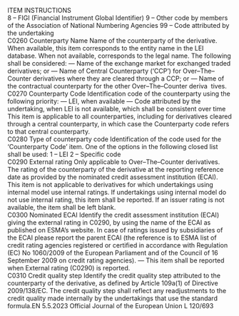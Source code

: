  
ITEM  INSTRUCTIONS  
8 – FIGI (Financial Instrument Global Identifier) 
9 – Other code by members of the Association of National Numbering Agencies 
99 – Code attributed by the undertaking  
C0260  Counterparty Name  Name of the counterparty of the derivative. When available, this item corresponds 
to the entity name in the LEI database. When not available, corresponds to the 
legal name. 
The following shall be considered: 
— Name of the exchange market for exchanged traded derivatives; or 
— Name of Central Counterparty (‘CCP’) for Over–The–Counter derivatives where 
they are cleared through a CCP; or 
— Name of the contractual counterparty for the other Over–The–Counter deriva ­
tives.  
C0270  Counterparty Code  Identification code of the counterparty using the following priority: 
— LEI, when available 
— Code attributed by the undertaking, when LEI is not available, which shall be 
consistent over time 
This item is applicable to all counterparties, including for derivatives cleared 
through a central counterparty, in which case the Counterparty code refers to 
that central counterparty.  
C0280  Type of counterparty code  Identification of the code used for the ‘Counterparty Code’ item. One of the 
options in the following closed list shall be used: 
1 – LEI 
2 – Specific code  
C0290  External rating  Only applicable to Over–The–Counter derivatives. 
The rating of the counterparty of the derivative at the reporting reference date as 
provided by the nominated credit assessment institution (ECAI). 
This item is not applicable to derivatives for which undertakings using internal 
model use internal ratings. If undertakings using internal model do not use 
internal rating, this item shall be reported. 
If an issuer rating is not available, the item shall be left blank.  
C0300  Nominated ECAI  Identify the credit assessment institution (ECAI) giving the external rating in 
C0290, by using the name of the ECAI as published on ESMA’s website. In 
case of ratings issued by subsidiaries of the ECAI please report the parent ECAI 
(the reference is to ESMA list of credit rating agencies registered or certified in 
accordance with Regulation (EC) No 1060/2009 of the European Parliament and 
of the Council of 16 September 2009 on credit rating agencies). 
— This item shall be reported when External rating (C0290) is reported.  
C0310  Credit quality step  Identify the credit quality step attributed to the counterparty of the derivative, as 
defined by Article 109a(1) of Directive 2009/138/EC. The credit quality step shall 
reflect any readjustments to the credit quality made internally by the undertakings 
that use the standard formula.EN  5.5.2023 Official Journal of the European Union L 120/693